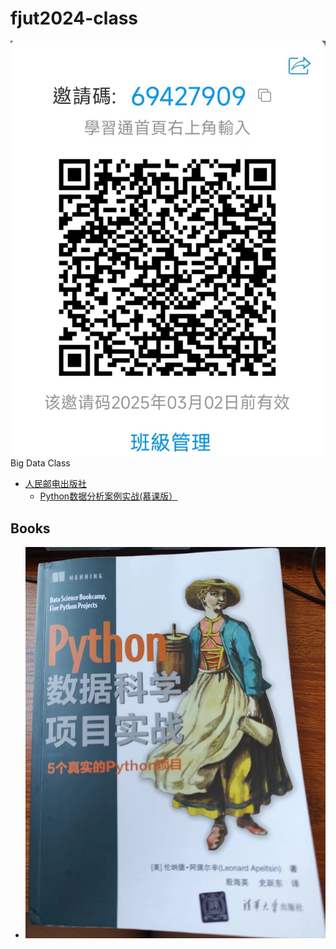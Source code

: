 # fjut2024-class
![QR](https://github.com/jumbokh/fjut2024-class/blob/main/images/bigdata.jpg)
Big Data Class 
* [人民邮电出版社](https://www.ptpress.com.cn/)
    * [Python数据分析案例实战(慕课版）](https://www.ptpress.com.cn/shopping/buy?bookId=dd4b3dc6-3c10-4fed-ad8f-f5addb23fb0c)
## Books
* ![python case](https://github.com/jumbokh/fjut2024-class/blob/main/images/python%E6%95%B8%E6%93%9A%E7%A7%91%E5%AD%B8%E9%A0%85%E7%9B%AE%E5%AF%A6%E6%88%B0.jpg)
